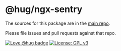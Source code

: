 @hug/ngx-sentry
=======

The sources for this package are in the [main repo](https://github.com/DSI-HUG/ngx-sentry).

Please file issues and pull requests against that repo.

[![Love @hug badge](https://img.shields.io/badge/@hug-%E2%9D%A4%EF%B8%8Flove-magenta)](https://github.com/DSI-HUG) [![License: GPL v3](https://img.shields.io/badge/license-GPLv3-blue.svg)](https://www.gnu.org/licenses/gpl-3.0)
